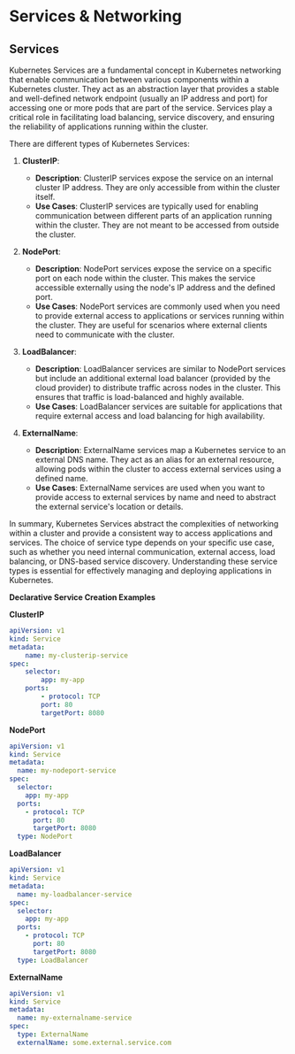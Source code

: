 # Services & Networking
## Services

Kubernetes Services are a fundamental concept in Kubernetes networking that enable communication between various components within a Kubernetes cluster. They act as an abstraction layer that provides a stable and well-defined network endpoint (usually an IP address and port) for accessing one or more pods that are part of the service. Services play a critical role in facilitating load balancing, service discovery, and ensuring the reliability of applications running within the cluster.

There are different types of Kubernetes Services:

1. **ClusterIP**:
   - **Description**: ClusterIP services expose the service on an internal cluster IP address. They are only accessible from within the cluster itself.
   - **Use Cases**: ClusterIP services are typically used for enabling communication between different parts of an application running within the cluster. They are not meant to be accessed from outside the cluster.

2. **NodePort**:
   - **Description**: NodePort services expose the service on a specific port on each node within the cluster. This makes the service accessible externally using the node's IP address and the defined port.
   - **Use Cases**: NodePort services are commonly used when you need to provide external access to applications or services running within the cluster. They are useful for scenarios where external clients need to communicate with the cluster.

3. **LoadBalancer**:
   - **Description**: LoadBalancer services are similar to NodePort services but include an additional external load balancer (provided by the cloud provider) to distribute traffic across nodes in the cluster. This ensures that traffic is load-balanced and highly available.
   - **Use Cases**: LoadBalancer services are suitable for applications that require external access and load balancing for high availability.

4. **ExternalName**:
   - **Description**: ExternalName services map a Kubernetes service to an external DNS name. They act as an alias for an external resource, allowing pods within the cluster to access external services using a defined name.
   - **Use Cases**: ExternalName services are used when you want to provide access to external services by name and need to abstract the external service's location or details.

In summary, Kubernetes Services abstract the complexities of networking within a cluster and provide a consistent way to access applications and services. The choice of service type depends on your specific use case, such as whether you need internal communication, external access, load balancing, or DNS-based service discovery. Understanding these service types is essential for effectively managing and deploying applications in Kubernetes.

**Declarative Service Creation Examples**

**ClusterIP**

```yaml
apiVersion: v1
kind: Service
metadata:
    name: my-clusterip-service
spec:
    selector:
        app: my-app
    ports:
        - protocol: TCP
        port: 80
        targetPort: 8080
```
**NodePort**
```yaml
apiVersion: v1
kind: Service
metadata:
  name: my-nodeport-service
spec:
  selector:
    app: my-app
  ports:
    - protocol: TCP
      port: 80
      targetPort: 8080
  type: NodePort
  ```
**LoadBalancer**
```yaml
apiVersion: v1
kind: Service
metadata:
  name: my-loadbalancer-service
spec:
  selector:
    app: my-app
  ports:
    - protocol: TCP
      port: 80
      targetPort: 8080
  type: LoadBalancer
  ```
**ExternalName**
```yaml
apiVersion: v1
kind: Service
metadata:
  name: my-externalname-service
spec:
  type: ExternalName
  externalName: some.external.service.com
```

